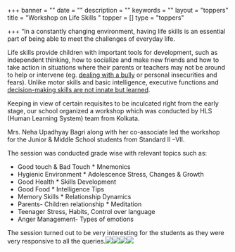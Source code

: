 +++
banner = ""
date = ""
description = ""
keywords = ""
layout = "toppers"
title = "Workshop on Life Skills "
topper = []
type = "toppers"

+++
“In a constantly changing environment, having life skills is an essential part of being able to meet the challenges of everyday life.

Life skills provide children with important tools for development, such as independent thinking, how to socialize and make new friends and how to take action in situations where their parents or teachers may not be around to help or intervene (eg. [dealing with a bully](https://www.learningliftoff.com/interview-with-rosalind-wiseman/) or personal insecurities and fears). Unlike motor skills and basic intelligence, executive functions and [decision-making skills are not innate but learned](https://www.livestrong.com/article/191710-importance-of-teaching-life-skills-to-children/).

Keeping in view of certain requisites to be inculcated right from the early stage, our school organized a workshop which was conducted by HLS (Human Learning System) team from Kolkata.

Mrs. Neha Upadhyay Bagri along with her co-associate led the workshop for the Junior & Middle School students from Standard II –VII.

The session was conducted grade wise with relevant topics such as:

* Good touch & Bad Touch * Mnemonics
* Hygienic Environment * Adolescence Stress, Changes & Growth
* Good Health * Skills Development
* Good Food * Intelligence Tips
* Memory Skills * Relationship Dynamics
* Parents- Children relationship * Meditation
* Teenager Stress, Habits, Control over language
* Anger Management- Types of emotions

The session turned out to be very interesting for the students as they were very responsive to all the queries.![](/uploads/2019/12/04/IMG-20190920-WA0007.jpg)![](/uploads/2019/12/04/IMG-20190920-WA0006.jpg)![](/uploads/2019/12/04/IMG-20190920-WA0008.jpg)![](/uploads/2019/12/04/IMG-20190920-WA0014.jpg)